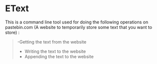 # EText
This is a command line tool used for doing the following operations on pastebin.com (A website to temporarily store some text that you want to store) :
>  -Getting the text from the website
>  - Writing the text to the website
>  - Appending the text to the website 

